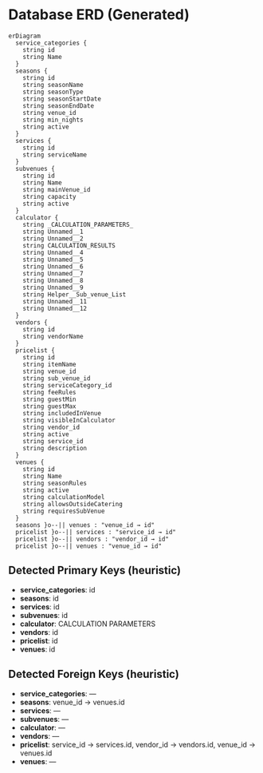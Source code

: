 # Database ERD (Generated)

```mermaid
erDiagram
  service_categories {
    string id
    string Name
  }
  seasons {
    string id
    string seasonName
    string seasonType
    string seasonStartDate
    string seasonEndDate
    string venue_id
    string min_nights
    string active
  }
  services {
    string id
    string serviceName
  }
  subvenues {
    string id
    string Name
    string mainVenue_id
    string capacity
    string active
  }
  calculator {
    string _CALCULATION_PARAMETERS_
    string Unnamed__1
    string Unnamed__2
    string CALCULATION_RESULTS
    string Unnamed__4
    string Unnamed__5
    string Unnamed__6
    string Unnamed__7
    string Unnamed__8
    string Unnamed__9
    string Helper__Sub_venue_List
    string Unnamed__11
    string Unnamed__12
  }
  vendors {
    string id
    string vendorName
  }
  pricelist {
    string id
    string itemName
    string venue_id
    string sub_venue_id
    string serviceCategory_id
    string feeRules
    string guestMin
    string guestMax
    string includedInVenue
    string visibleInCalculator
    string vendor_id
    string active
    string service_id
    string description
  }
  venues {
    string id
    string Name
    string seasonRules
    string active
    string calculationModel
    string allowsOutsideCatering
    string requiresSubVenue
  }
  seasons }o--|| venues : "venue_id → id"
  pricelist }o--|| services : "service_id → id"
  pricelist }o--|| vendors : "vendor_id → id"
  pricelist }o--|| venues : "venue_id → id"
```

## Detected Primary Keys (heuristic)
- **service_categories**: id
- **seasons**: id
- **services**: id
- **subvenues**: id
- **calculator**:  CALCULATION PARAMETERS 
- **vendors**: id
- **pricelist**: id
- **venues**: id

## Detected Foreign Keys (heuristic)
- **service_categories**: —
- **seasons**: venue_id → venues.id
- **services**: —
- **subvenues**: —
- **calculator**: —
- **vendors**: —
- **pricelist**: service_id → services.id, vendor_id → vendors.id, venue_id → venues.id
- **venues**: —
